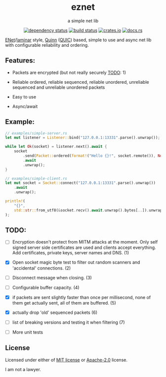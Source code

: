 <div align="center">

# eznet

a simple net lib

[![dependency status](https://deps.rs/repo/github/Overpeek/eznet/status.svg)](https://deps.rs/repo/github/Overpeek/eznet)
[![build status](https://github.com/Overpeek/eznet/actions/workflows/rust.yml/badge.svg)](https://github.com/Overpeek/eznet/actions)
[![crates.io](https://img.shields.io/crates/v/eznet.svg?label=eznet)](https://crates.io/crates/eznet)
[![docs.rs](https://docs.rs/eznet/badge.svg)](https://docs.rs/eznet/)

</div>

[ENet](http://enet.bespin.org/)/[laminar](https://github.com/TimonPost/laminar)
style, [Quinn](https://github.com/quinn-rs/quinn) ([QUIC](https://en.wikipedia.org/wiki/QUIC))
based, simple to use and async net lib with configurable reliability and ordering.

## Features:

- Packets are encrypted (but not really securely [TODO](#todo): 1)

- Reliable ordered, reliable sequenced, reliable unordered, unreliable sequenced and unreliable unordered packets

- Easy to use

- Async/await

## Example:

```rust
// examples/simple-server.rs
let mut listener = Listener::bind("127.0.0.1:13331".parse().unwrap());

while let Ok(socket) = listener.next().await {
    socket
        .send(Packet::ordered(format!("Hello {}!", socket.remote()), None))
        .await
        .unwrap();
}

// examples/simple-client.rs
let mut socket = Socket::connect("127.0.0.1:13331".parse().unwrap())
    .await
    .unwrap();

println!(
    "{}",
    std::str::from_utf8(&socket.recv().await.unwrap().bytes[..]).unwrap()
);
```

## TODO:

- [ ] Encryption doesn't protect
      from MITM attacks at the moment.
      Only self signed server side
      certificates are used and clients
      accept everything. Add certificates,
      private keys, server names and DNS. (1)

- [x] Open socket magic byte test to
      filter out random scanners and
      'accidental' connections. (2)

- [ ] Disconnect message when closing. (3)

- [ ] Configurable buffer capacity. (4)

- [x] if packets are sent slightly faster
      than once per millisecond, none of them
      get actually sent, all of them are buffered. (5)

- [x] actually drop 'old' sequenced packets (6)

- [ ] list of breaking versions and
      testing it when filtering (7)

- [ ] More unit tests

## License

Licensed under either of [MIT license](LICENSE-MIT) or [Apache-2.0](LICENSE-APACHE) license.

I am not a lawyer.
